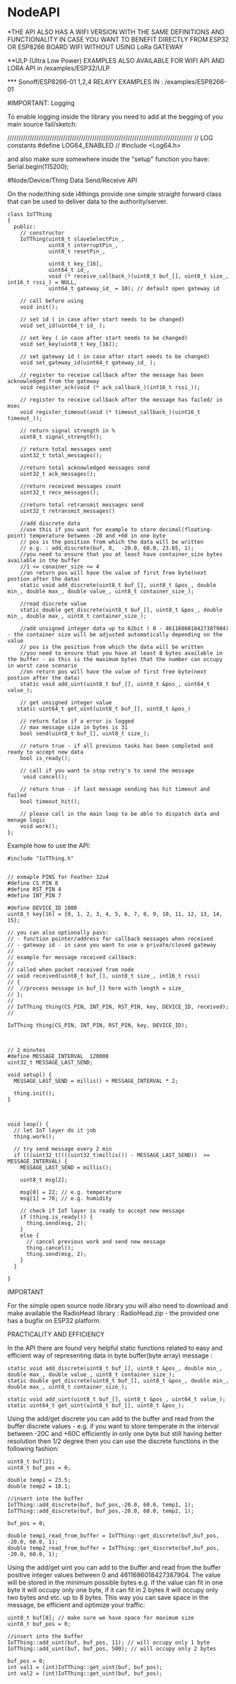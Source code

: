 # NodeAPI

*THE API ALSO HAS A WIFI VERSION WITH THE SAME DEFINITIONS AND FUNCTIONALITY IN CASE YOU WANT TO BENEFIT DIRECTLY FROM ESP32 OR ESP8266 BOARD WIFI WITHOUT USING LoRa GATEWAY

**ULP (Ultra Low Power) EXAMPLES ALSO AVAILABLE FOR WIFI API AND LORA API in /examples/ESP32/ULP 

*** Sonoff/ESP8266-01 1,2,4 RELAYY EXAMPLES IN : /examples/ESP8266-01

#IMPORTANT: Logging

To enable logging inside the library you need to add at the begging of you main source fail/sketch:

///////////////////////////////////////////////////////////////////////////////////
// LOG constants
#define LOG64_ENABLED
//
#include <Log64.h>

and also make sure somewhere inside the "setup" function you have:  Serial.begin(115200);

#Node/Device/Thing  Data Send/Receive API 

On the node/thing side i4things provide one simple straight forward class that can be used to deliver data to the authority/server.
```
class IoTThing
{
  public:
    // constructor
    IoTThing(uint8_t slaveSelectPin_,
             uint8_t interruptPin_,
             uint8_t resetPin_,

             uint8_t key_[16],
             uint64_t id_,
             void (* receive_callback_)(uint8_t buf_[], uint8_t size_, int16_t rssi_) = NULL,
             uint64_t gateway_id_ = 10); // default open gateway id

    // call before using
    void init();

    // set id ( in case after start needs to be changed)
    void set_id(uint64_t id_ );

    // set key ( in case after start needs to be changed)
    void set_key(uint8_t key_[16]);

    // set gateway id ( in case after start needs to be changed)
    void set_gateway_id(uint64_t gateway_id_ );

    // register to receive callback after the message has been acknowledged from the gateway
    void register_ack(void (* ack_callback_)(int16_t rssi_));

    // register to receive callback after the message has failed/ in msec
    void register_timeout(void (* timeout_callback_)(uint16_t timeout_));

    // return signal strength in %
    uint8_t signal_strength();

    // return total messages sent
    uint32_t total_messages();

    //return total acknowledged messages send
    uint32_t ack_messages();

    //return received messages count
    uint32_t recv_messages();

    //return total retransmit messages send
    uint32_t retransmit_messages()

    //add discrete data
    //use this if you want for example to store decimal(floating-point) temperature between -20 and +60 in one byte
    // pos is the position from which the data will be written
    // e.g. : add_discrete(buf, 0,  -20.0, 60.0, 23.65, 1);
    //you need to ensure that you at least have container_size bytes available in the buffer
    //1 <= conainer_size <= 4
    //on return pos will have the value of first free byte(next postion after the data)
    static void add_discrete(uint8_t buf_[], uint8_t &pos_, double min_, double max_, double value_, uint8_t container_size_);

    //read discrete value
    static double get_discrete(uint8_t buf_[], uint8_t &pos_, double min_, double max_, uint8_t container_size_);

    //add unsigned integer data up to 62bit ( 0 - 4611686018427387904) - the container size will be adjusted automatically depending on the value
    // pos is the position from which the data will be written
    //you need to ensure that you have at least 8 bytes available in the buffer - as this is the maximum bytes that the number can occupy in worst case scenario
    //on return pos will have the value of first free byte(next postion after the data)
    static void add_uint(uint8_t buf_[], uint8_t &pos_, uint64_t value_);

    // get unsigned integer value
   static uint64_t get_uint(uint8_t buf_[], uint8_t &pos_)

    // return false if a error is logged
    // max message size in bytes is 31
    bool send(uint8_t buf_[], uint8_t size_);

    // return true - if all previous tasks has been completed and ready to accept new data
    bool is_ready();

    // call if you want to stop retry's to send the message
     void cancel();

    // return true - if last message sending has hit timeout and failed
    bool timeout_hit();

    // please call in the main loop to be able to dispatch data and menage logic
    void work();
};

```

Example how to use the API:

```
#include "IoTThing.h"


// exmaple PINS for Feather 32u4
#define CS_PIN 8
#define RST_PIN 4
#define INT_PIN 7

#define DEVICE_ID 1000
uint8_t key[16] = {0, 1, 2, 3, 4, 5, 6, 7, 8, 9, 10, 11, 12, 13, 14, 15};

// you can also optionally pass:
// - function pointer/address for callback messages when received
// - gateway id - in case you want to use a private/closed gateway
//
// example for message received callback:
//
// called when packet received from node
// void received(uint8_t buf_[], uint8_t size_, int16_t rssi)
// {
//  //process message in buf_[] here with length = size_ 
// };
//
// IoTThing thing(CS_PIN, INT_PIN, RST_PIN, key, DEVICE_ID, received);
//

IoTThing thing(CS_PIN, INT_PIN, RST_PIN, key, DEVICE_ID);



// 2 minutes
#define MESSAGE_INTERVAL  120000
uint32_t MESSAGE_LAST_SEND;

void setup() {
  MESSAGE_LAST_SEND = millis() + MESSAGE_INTERVAL * 2;

  thing.init();
}



void loop() {
  // let IoT layer do it job
  thing.work();

  // try send message every 2 min
  if (((uint32_t)(((uint32_t)millis()) - MESSAGE_LAST_SEND))  >= MESSAGE_INTERVAL) {
    MESSAGE_LAST_SEND = millis();

    uint8_t msg[2];

    msg[0] = 22; // e.g. temperature 
    msg[1] = 78; // e.g. humidity

    // check if IoT layer is ready to accept new message
    if (thing.is_ready()) {
      thing.send(msg, 2);
    }
    else {
      // cancel previous work and send new message
      thing.cancel();
      thing.send(msg, 2);
    }
  }

}

```
IMPORTANT

For the simple open source node library you will also need to download and make available the RadioHead library : RadioHead.zip - the provided one has a bugfix on ESP32 platform.

 

PRACTICALITY AND EFFICIENCY

In the API there are found very helpful static functions related to easy and efficient way of representing data in byte buffer(byte array) message :

```
static void add_discrete(uint8_t buf_[], uint8_t &pos_, double min_, double max_, double value_, uint8_t container_size_);
static double get_discrete(uint8_t buf_[], uint8_t &pos_, double min_, double max_, uint8_t container_size_);

static void add_uint(uint8_t buf_[], uint8_t &pos_, uint64_t value_);
static uint64_t get_uint(uint8_t buf_[], uint8_t &pos_);
```

Using the add/get discrete you can add to the buffer and read from the buffer discrete values - e.g. if you want to store temperate in the interval between -20C and +60C efficiently in only one byte but still having better resolution then 1/2 degree then you can use the discrete functions in the following fashion:

```
uint8_t buf[2];
uint8_t buf_pos = 0;

double temp1 = 23.5;
double temp2 = 18.1;

//insert into the buffer
IoTThing::add_discrete(buf, buf_pos,-20.0, 60.0, temp1, 1);
IoTThing::add_discrete(buf, buf_pos,-20.0, 60.0, temp2, 1);

buf_pos = 0;

double temp1_read_from_buffer = IoTThing::get_discrete(buf,buf_pos, -20.0, 60.0, 1);
double temp2_read_from_buffer = IoTThing::get_discrete(buf,buf_pos, -20.0, 60.0, 1);

```

Using the add/get uint you can add to the buffer and read from the buffer positive integer values between 0 and 4611686018427387904. The value will be stored in the minimum possible bytes e.g. if the value can fit in one byte it will occupy only one byte, if it can fit in 2 bytes it will occupy only two bytes and etc. up to 8 bytes. This way you can save space in the message, be efficient and optimize your traffic:

```
uint8_t buf[8]; // make sure we have space for maximum size
uint8_t buf_pos = 0;

//insert into the buffer
IoTThing::add_uint(buf, buf_pos, 11); // will occupy only 1 byte
IoTThing::add_uint(buf, buf_pos, 500); // will occupy only 2 bytes

buf_pos = 0;
int val1 = (int)IoTThing::get_uint(buf, buf_pos);
int val2 = (int)IoTThing::get_uint(buf, buf_pos);
```
